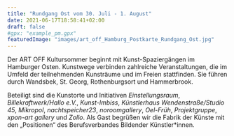 ```yaml
---
title: "Rundgang Ost vom 30. Juli - 1. August"
date: 2021-06-17T18:58:41+02:00
draft: false
#gpx: "example_pm.gpx"
featuredImage: "images/art_off_Hamburg_Postkarte_Rundgang_Ost.jpg"
---
```


Der ART OFF Kultursommer beginnt mit Kunst-Spaziergängen im Hamburger Osten. Kunstwege verbinden zahlreiche Veranstaltungen, die im Umfeld der teilnehmenden Kunsträume und im Freien stattfinden. 
Sie führen durch Wandsbek, St. Georg, Rothenburgsort und Hammerbrook.

<!--more-->

Beteiligt sind die Kunstorte und Initiativen *Einstellungsraum*, *Billekraftwerk/Hallo e.V.*, *Kunst-Imbiss*, *Künstlerhaus 
Wendenstraße/Studio 45*, *Mikropol*, *nachtspeicher23*, *noroomgallery*, *Oel-Früh*, *Projektgruppe*, *xpon-art gallery* und *Zollo*. Als Gast begrüßen wir die Fabrik der Künste mit den 
„Positionen“ des Berufsverbandes Bildender Künstler*innen.

